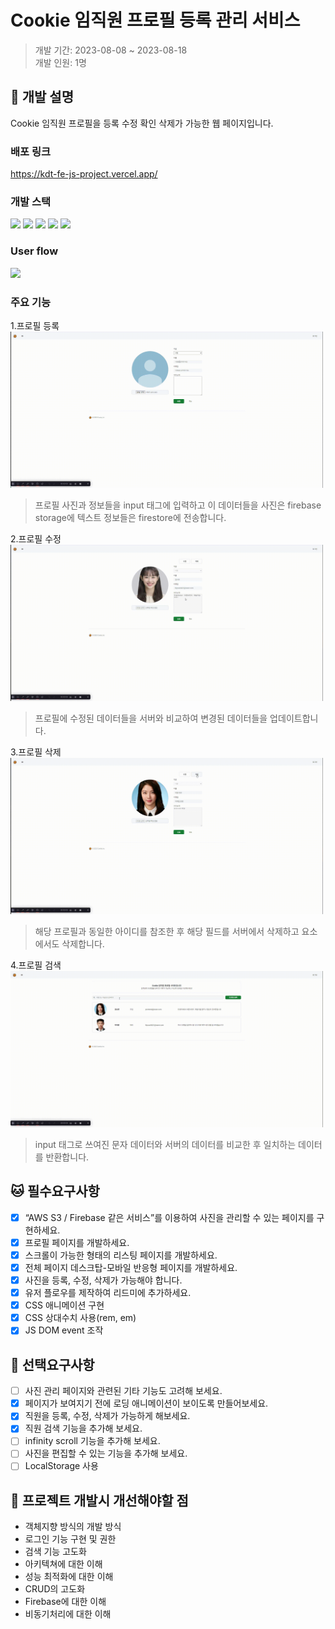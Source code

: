 # Cookie 임직원 프로필 등록 관리 서비스

> 개발 기간: 2023-08-08 ~ 2023-08-18  
> 개발 인원: 1명

## 🚩 개발 설명

Cookie 임직원 프로필을 등록 수정 확인 삭제가 가능한 웹 페이지입니다.

### 배포 링크

<a href="https://kdt-fe-js-project.vercel.app/">https://kdt-fe-js-project.vercel.app/</a>

### 개발 스택
<img src="https://img.shields.io/badge/HTML5-E34F26?style=for-the-badge&logo=html5&logoColor=white"> <img src="https://img.shields.io/badge/Sass-CC6699?style=for-the-badge&logo=sass&logoColor=white"> <img src="https://img.shields.io/badge/JavaScript-F7DF1E?style=for-the-badge&logo=javascript&logoColor=black"> <img src="https://img.shields.io/badge/Vercel-000000?style=for-the-badge&logo=vercel&logoColor=white"> <img src="https://img.shields.io/badge/firebase-ffca28?style=for-the-badge&logo=firebase&logoColor=black"/>  

### User flow

<img src="https://postfiles.pstatic.net/MjAyMzA4MThfMjEg/MDAxNjkyMzQ2MDgyMTc2.YBQ2oQFZbX4iLy9eFNAX8dldIYSOUeQMwmRyDTBL83Eg.pAGIJOudgwq3rZllFB6NTvUXT6AWe5MWf1yB5EgBHtsg.PNG.tkyoun0421/userflow.png?type=w966">

### 주요 기능

1.프로필 등록  
<img src="./프로필 등록.gif" width="500"/>   
> 프로필 사진과 정보들을 input 태그에 입력하고 이 데이터들을 사진은 firebase storage에 텍스트 정보들은 firestore에 전송합니다.

2.프로필 수정  
<img src="./프로필 수정.gif" width="500" />  
> 프로필에 수정된 데이터들을 서버와 비교하여 변경된 데이터들을 업데이트합니다.

3.프로필 삭제  
 <img src="./프로필 삭제.gif" width="500" />
 > 해당 프로필과 동일한 아이디를 참조한 후 해당 필드를 서버에서 삭제하고 요소에서도 삭제합니다.

4.프로필 검색  
<img src="./프로필 검색.gif" width="500" />
> input 태그로 쓰여진 문자 데이터와 서버의 데이터를 비교한 후 일치하는 데이터를 반환합니다.

## :cat: 필수요구사항

-   [x] “AWS S3 / Firebase 같은 서비스”를 이용하여 사진을 관리할 수 있는 페이지를 구현하세요.
-   [x] 프로필 페이지를 개발하세요.
-   [x] 스크롤이 가능한 형태의 리스팅 페이지를 개발하세요.
-   [x] 전체 페이지 데스크탑-모바일 반응형 페이지를 개발하세요.
-   [x] 사진을 등록, 수정, 삭제가 가능해야 합니다.
-   [x] 유저 플로우를 제작하여 리드미에 추가하세요.
-   [x] CSS 애니메이션 구현
-   [x] CSS 상대수치 사용(rem, em)
-   [x] JS DOM event 조작

## :clap: 선택요구사항

-   [ ] 사진 관리 페이지와 관련된 기타 기능도 고려해 보세요.
-   [x] 페이지가 보여지기 전에 로딩 애니메이션이 보이도록 만들어보세요.
-   [x] 직원을 등록, 수정, 삭제가 가능하게 해보세요.
-   [x] 직원 검색 기능을 추가해 보세요.
-   [ ] infinity scroll 기능을 추가해 보세요.
-   [ ] 사진을 편집할 수 있는 기능을 추가해 보세요.
-   [ ] LocalStorage 사용

## 🚀 프로젝트 개발시 개선해야할 점
* 객체지향 방식의 개발 방식
* 로그인 기능 구현 및 권한
* 검색 기능 고도화
* 아키텍쳐에 대한 이해
* 성능 최적화에 대한 이해
* CRUD의 고도화
* Firebase에 대한 이해
* 비동기처리에 대한 이해